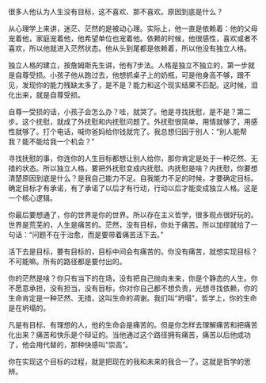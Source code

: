 很多人他认为人生没有目标，这不喜欢、那不喜欢。原因到底是什么？

从心理学上来讲，迷茫、茫然的是被动心理。实际上，他一直是依赖着：他的父母宠着他，家庭宠着他，他希望单位也宠着他。依赖的时候，他很感性，喜欢或者不喜欢，所以他就进入茫然状态。他从头到尾都是依赖着，所以他没有独立人格。

独立人格的建立，按詹姆斯先生讲，他有7步法。人格是独立不独立的，第一步就是自尊受损。小孩子他从跑过去，他想抓桌子上的奶瓶，可是他身高不够，跟不见，发现你的能力残缺太多了，是不是？能力和这个现实结果不匹配。这时候，泪化出来，就是自尊受损。

自尊一受损的话，小孩子会怎么办？哇，就哭了。他是寻找抚慰，是不是？第二步。这个抚慰，就成了外抚慰和内抚慰问题了。外抚慰很简单，用情就够了，用感性就够了。打个电话，喊你爸妈给你钱就完了。我总想归因于别人：“别人能帮我？能不能给我一个机会？”

寻找抚慰的事，你连你的人生目标都想让别人给你，那你肯定是处于一种茫然、无措的状态。所以独立人格，要把外抚慰变成内抚慰。内抚慰是啥？内抚慰，你要想清楚原因到底是什么？是我自己能力不足。自我能力不足的时候，才要确定目标。确定目标才有承诺，有了承诺了以后才有行动，行动以后才能变成独立人格。这是一个核心逻辑。

你最后要想通了，你的世界是你的世界。所以存在主义哲学，很多观点很好玩的。世界是荒芜的，人生是痛苦的。茫然，没有目标，你处于痛苦。所以加缪就给了一句话：“问题不在于治愈，而是要带着痛苦活下去。”

活下去是目标，要有目标的，目标中间会有痛苦的。你没有痛苦，就想实现目标？不可能嘛。所有的路径都是要付出的。

你的茫然是啥？你只有当下的在场，没有把自己抛向未来，你是个静态的人生。你不愿意承担，没有担当，没有目标，你对你自己都不想负责，光想寻找依赖，你的生命肯定是一种茫然、无措，这叫生命的凋谢。我们叫“坍塌”，哲学上，你的生命是在坍塌的。

凡是有目标、有理想的人，他的生命会是痛苦的。但是你怎样去理解痛苦和把痛苦化出来？痛苦和快乐是个辩证的。当他通过这个路径拥有痛苦，痛苦以后他成功了，他会用代替的，那种快感叫“崇高”。

你在实现这个目标的过程，就是把现在的我和未来的我合一了。这就是哲学的思辨。
